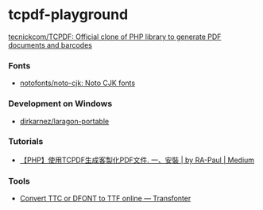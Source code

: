 tcpdf-playground
================
[tecnickcom/TCPDF: Official clone of PHP library to generate PDF documents and barcodes](https://github.com/tecnickcom/tcpdf)

### Fonts
- [notofonts/noto-cjk: Noto CJK fonts](https://github.com/notofonts/noto-cjk)

### Development on Windows
- [dirkarnez/laragon-portable](https://github.com/dirkarnez/laragon-portable)

### Tutorials
- [【PHP】使用TCPDF生成客製化PDF文件. 一、安裝 | by RA-Paul | Medium](https://medium.com/@paul87224/php-%E4%BD%BF%E7%94%A8tcpdf%E7%94%9F%E6%88%90%E5%AE%A2%E8%A3%BD%E5%8C%96pdf%E6%96%87%E4%BB%B6-932b4ea76972)

### Tools
- [Convert TTC or DFONT to TTF online — Transfonter](https://transfonter.org/ttc-unpack)
